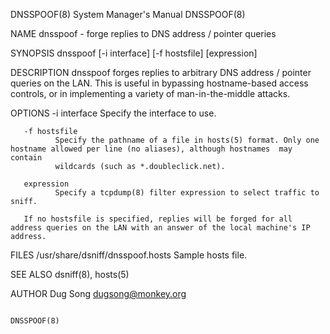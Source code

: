 DNSSPOOF(8)                                                   System Manager's Manual                                                  DNSSPOOF(8)

NAME
       dnsspoof - forge replies to DNS address / pointer queries

SYNOPSIS
       dnsspoof [-i interface] [-f hostsfile] [expression]

DESCRIPTION
       dnsspoof  forges replies to arbitrary DNS address / pointer queries on the LAN. This is useful in bypassing hostname-based access controls,
       or in implementing a variety of man-in-the-middle attacks.

OPTIONS
       -i interface
              Specify the interface to use.

       -f hostsfile
              Specify the pathname of a file in hosts(5) format. Only one hostname allowed per line (no aliases), although hostnames  may  contain
              wildcards (such as *.doubleclick.net).

       expression
              Specify a tcpdump(8) filter expression to select traffic to sniff.

       If no hostsfile is specified, replies will be forged for all address queries on the LAN with an answer of the local machine's IP address.

FILES
       /usr/share/dsniff/dnsspoof.hosts
              Sample hosts file.

SEE ALSO
       dsniff(8), hosts(5)

AUTHOR
       Dug Song <dugsong@monkey.org>

                                                                                                                                       DNSSPOOF(8)
